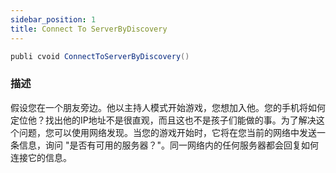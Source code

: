 ```yaml
---
sidebar_position: 1
title: Connect To ServerByDiscovery
---
```


```cs
publi cvoid ConnectToServerByDiscovery()
```

### 描述

假设您在一个朋友旁边。他以主持人模式开始游戏，您想加入他。您的手机将如何定位他？找出他的IP地址不是很直观，而且这也不是孩子们能做的事。为了解决这个问题，您可以使用网络发现。当您的游戏开始时，它将在您当前的网络中发送一条信息，询问 "是否有可用的服务器？"。同一网络内的任何服务器都会回复如何连接它的信息。